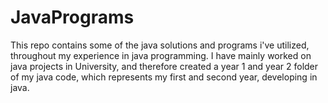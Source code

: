 # JavaPrograms
This repo contains some of the java solutions and programs i've utilized, throughout my experience in java programming.
I have mainly worked on java projects in University, and therefore created a year 1 and year 2 folder of my java code,
which represents my first and second year, developing in java.
